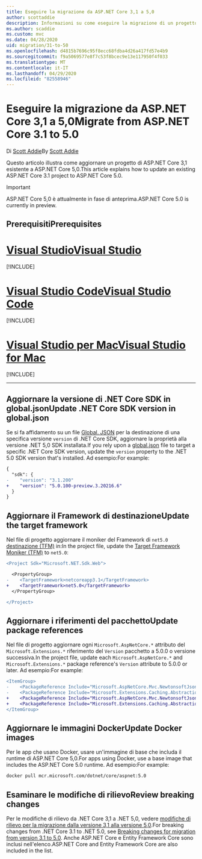 ```yaml
---
title: Eseguire la migrazione da ASP.NET Core 3,1 a 5,0
author: scottaddie
description: Informazioni su come eseguire la migrazione di un progetto ASP.NET Core 3,1 ASP.NET Core 5,0.
ms.author: scaddie
ms.custom: mvc
ms.date: 04/28/2020
uid: migration/31-to-50
ms.openlocfilehash: d4815b7696c95f8ecc68fdba4d26a417fd57e4b9
ms.sourcegitcommit: f9a5069577e8f7c53f8bcec9e13e117950f4f033
ms.translationtype: MT
ms.contentlocale: it-IT
ms.lasthandoff: 04/29/2020
ms.locfileid: "82558946"
---
```

# <a name="migrate-from-aspnet-core-31-to-50"></a><span data-ttu-id="9675d-103">Eseguire la migrazione da ASP.NET Core 3,1 a 5,0</span><span class="sxs-lookup"><span data-stu-id="9675d-103">Migrate from ASP.NET Core 3.1 to 5.0</span></span>

<span data-ttu-id="9675d-104">Di [Scott Addie](https://github.com/scottaddie)</span><span class="sxs-lookup"><span data-stu-id="9675d-104">By [Scott Addie](https://github.com/scottaddie)</span></span>

<span data-ttu-id="9675d-105">Questo articolo illustra come aggiornare un progetto di ASP.NET Core 3,1 esistente a ASP.NET Core 5,0.</span><span class="sxs-lookup"><span data-stu-id="9675d-105">This article explains how to update an existing ASP.NET Core 3.1 project to ASP.NET Core 5.0.</span></span>

> [!IMPORTANT]
> <span data-ttu-id="9675d-106">ASP.NET Core 5,0 è attualmente in fase di anteprima.</span><span class="sxs-lookup"><span data-stu-id="9675d-106">ASP.NET Core 5.0 is currently in preview.</span></span>

## <a name="prerequisites"></a><span data-ttu-id="9675d-107">Prerequisiti</span><span class="sxs-lookup"><span data-stu-id="9675d-107">Prerequisites</span></span>

# <a name="visual-studio"></a>[<span data-ttu-id="9675d-108">Visual Studio</span><span class="sxs-lookup"><span data-stu-id="9675d-108">Visual Studio</span></span>](#tab/visual-studio)

[!INCLUDE[](~/includes/net-core-prereqs-vs-5.0.md)]

# <a name="visual-studio-code"></a>[<span data-ttu-id="9675d-109">Visual Studio Code</span><span class="sxs-lookup"><span data-stu-id="9675d-109">Visual Studio Code</span></span>](#tab/visual-studio-code)

[!INCLUDE[](~/includes/net-core-prereqs-vsc-5.0.md)]

# <a name="visual-studio-for-mac"></a>[<span data-ttu-id="9675d-110">Visual Studio per Mac</span><span class="sxs-lookup"><span data-stu-id="9675d-110">Visual Studio for Mac</span></span>](#tab/visual-studio-mac)

[!INCLUDE[](~/includes/net-core-prereqs-mac-5.0.md)]

---

## <a name="update-net-core-sdk-version-in-globaljson"></a><span data-ttu-id="9675d-111">Aggiornare la versione di .NET Core SDK in global.json</span><span class="sxs-lookup"><span data-stu-id="9675d-111">Update .NET Core SDK version in global.json</span></span>

<span data-ttu-id="9675d-112">Se si fa affidamento su un file [Global. JSON](/dotnet/core/tools/global-json) per la destinazione di una specifica versione `version` di .NET Core SDK, aggiornare la proprietà alla versione .NET 5,0 SDK installata.</span><span class="sxs-lookup"><span data-stu-id="9675d-112">If you rely upon a [global.json](/dotnet/core/tools/global-json) file to target a specific .NET Core SDK version, update the `version` property to the .NET 5.0 SDK version that's installed.</span></span> <span data-ttu-id="9675d-113">Ad esempio:</span><span class="sxs-lookup"><span data-stu-id="9675d-113">For example:</span></span>

```diff
{
  "sdk": {
-    "version": "3.1.200"
+    "version": "5.0.100-preview.3.20216.6"
  }
}
```

## <a name="update-the-target-framework"></a><span data-ttu-id="9675d-114">Aggiornare il Framework di destinazione</span><span class="sxs-lookup"><span data-stu-id="9675d-114">Update the target framework</span></span>

<span data-ttu-id="9675d-115">Nel file di progetto aggiornare il moniker del Framework di `net5.0` [destinazione (TFM)](/dotnet/standard/frameworks) in:</span><span class="sxs-lookup"><span data-stu-id="9675d-115">In the project file, update the [Target Framework Moniker (TFM)](/dotnet/standard/frameworks) to `net5.0`:</span></span>

```diff
<Project Sdk="Microsoft.NET.Sdk.Web">

  <PropertyGroup>
-    <TargetFramework>netcoreapp3.1</TargetFramework>
+    <TargetFramework>net5.0</TargetFramework>
  </PropertyGroup>

</Project>
```

## <a name="update-package-references"></a><span data-ttu-id="9675d-116">Aggiornare i riferimenti del pacchetto</span><span class="sxs-lookup"><span data-stu-id="9675d-116">Update package references</span></span>

<span data-ttu-id="9675d-117">Nel file di progetto aggiornare ogni `Microsoft.AspNetCore.*` attributo del `Microsoft.Extensions.*` riferimento del `Version` pacchetto a 5.0.0 o versione successiva.</span><span class="sxs-lookup"><span data-stu-id="9675d-117">In the project file, update each `Microsoft.AspNetCore.*` and `Microsoft.Extensions.*` package reference's `Version` attribute to 5.0.0 or later.</span></span> <span data-ttu-id="9675d-118">Ad esempio:</span><span class="sxs-lookup"><span data-stu-id="9675d-118">For example:</span></span>

```diff
<ItemGroup>
-    <PackageReference Include="Microsoft.AspNetCore.Mvc.NewtonsoftJson" Version="3.1.2" />
-    <PackageReference Include="Microsoft.Extensions.Caching.Abstractions" Version="3.1.2" />
+    <PackageReference Include="Microsoft.AspNetCore.Mvc.NewtonsoftJson" Version="5.0.0-preview.3.20215.14" />
+    <PackageReference Include="Microsoft.Extensions.Caching.Abstractions" Version="5.0.0-preview.3.20215.2" />
</ItemGroup>
```

## <a name="update-docker-images"></a><span data-ttu-id="9675d-119">Aggiornare le immagini Docker</span><span class="sxs-lookup"><span data-stu-id="9675d-119">Update Docker images</span></span>

<span data-ttu-id="9675d-120">Per le app che usano Docker, usare un'immagine di base che includa il runtime di ASP.NET Core 5,0.</span><span class="sxs-lookup"><span data-stu-id="9675d-120">For apps using Docker, use a base image that includes the ASP.NET Core 5.0 runtime.</span></span> <span data-ttu-id="9675d-121">Ad esempio:</span><span class="sxs-lookup"><span data-stu-id="9675d-121">For example:</span></span>

```bash
docker pull mcr.microsoft.com/dotnet/core/aspnet:5.0
```

## <a name="review-breaking-changes"></a><span data-ttu-id="9675d-122">Esaminare le modifiche di rilievo</span><span class="sxs-lookup"><span data-stu-id="9675d-122">Review breaking changes</span></span>

<span data-ttu-id="9675d-123">Per le modifiche di rilievo da .NET Core 3,1 a .NET 5,0, vedere [modifiche di rilievo per la migrazione dalla versione 3,1 alla versione 5,0](/dotnet/core/compatibility/3.1-5.0).</span><span class="sxs-lookup"><span data-stu-id="9675d-123">For breaking changes from .NET Core 3.1 to .NET 5.0, see [Breaking changes for migration from version 3.1 to 5.0](/dotnet/core/compatibility/3.1-5.0).</span></span> <span data-ttu-id="9675d-124">Anche ASP.NET Core e Entity Framework Core sono inclusi nell'elenco.</span><span class="sxs-lookup"><span data-stu-id="9675d-124">ASP.NET Core and Entity Framework Core are also included in the list.</span></span>
